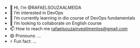 - 👋 Hi, I’m @RAFAELSOUZAALMEIDA
- 👀 I’m interested in DevOps
- 🌱 I’m currently learning in dio course of DevOps fundamentals
- 💞️ I’m looking to collaborate on English course
- 📫 How to reach me rafaelsouzainvestimentos@gmail.com
- 😄 Pronouns: ...
- ⚡ Fun fact: ...

<!---
RAFAELSOUZAALMEIDA/RAFAELSOUZAALMEIDA is a ✨ special ✨ repository because its `README.md` (this file) appears on your GitHub profile.
You can click the Preview link to take a look at your changes.
--->
